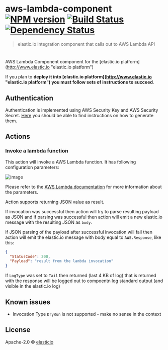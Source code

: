 # aws-lambda-component [![NPM version][npm-image]][npm-url] [![Build Status][travis-image]][travis-url] [![Dependency Status][daviddm-image]][daviddm-url]
> elastic.io integration component that calls out to AWS Lambda API

#
AWS Lambda Component component for the [elastic.io platform](http://www.elastic.io &#34;elastic.io platform&#34;)

If you plan to **deploy it into [elastic.io platform](http://www.elastic.io &#34;elastic.io platform&#34;) you must follow sets of instructions to succeed**.

## Authentication

Authentication is implemented using AWS Security Key and AWS Security Secret. [Here](http://docs.aws.amazon.com/sdk-for-javascript/v2/developer-guide/getting-your-credentials.html) you should be able to find 
instructions on how to generate them.

## Actions

### Invoke a lambda function

This action will invoke a AWS Lambda function. It has following configuration parameters:

![image](https://user-images.githubusercontent.com/56208/30599821-f96ad14a-9d5d-11e7-8be9-de69acb38fe5.png)

Please refer to the [AWS Lambda documentation](http://docs.aws.amazon.com/lambda/latest/dg/API_Invoke.html) for 
more information about the parameters.

Action supports returning JSON value as result.

If invocation was successful then action will try to parse resulting payload
as JSON and if parsing was successful then action will emit a new elastic.io message
with the resulting JSON as ``body``.

If JSON parsing of the payload after successful invocation will fail then action
will emit the elastic.io message with body equal to ``AWS.Response``, like this:

```json
{
  "StatusCode": 200,
  "Payload": "result from the lambda invocation"
}
```

If ``LogType`` was set to ``Tail`` then returned (last 4 KB of log) that is returned with the
response will be logged out to compoentn log standard output (and visible in the elastic.io log)

## Known issues

* Invocation Type ``DryRun`` is not supported - make no sense in the context

## License

Apache-2.0 © [elasticio](https://elastic.io)


[npm-image]: https://badge.fury.io/js/aws-lambda-component.svg
[npm-url]: https://npmjs.org/package/aws-lambda-component
[travis-image]: https://travis-ci.org/elasticio/aws-lambda-component.svg?branch=master
[travis-url]: https://travis-ci.org/elasticio/aws-lambda-component
[daviddm-image]: https://david-dm.org/elasticio/aws-lambda-component.svg?theme=shields.io
[daviddm-url]: https://david-dm.org/elasticio/aws-lambda-component
